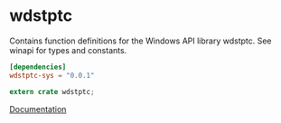 # wdstptc #
Contains function definitions for the Windows API library wdstptc. See winapi for types and constants.

```toml
[dependencies]
wdstptc-sys = "0.0.1"
```

```rust
extern crate wdstptc;
```

[Documentation](https://retep998.github.io/doc/winapi/wdstptc/)
